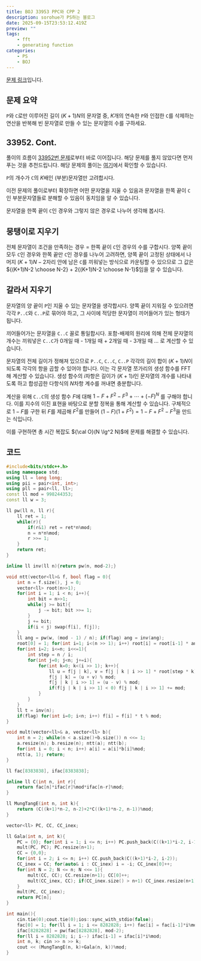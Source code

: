 ```yaml
---
title: BOJ 33953 PPC와 CPP 2
description: sorohue가 PS하는 블로그
date: 2025-09-15T23:53:12.419Z
preview: ""
tags:
    - fft
    - generating function
categories:
    - PS
    - BOJ
---
```


[문제 링크](https://boj.kr/33953)입니다.

## 문제 요약

``P``와 ``C``로만 이루어진 길이 $(K+1)N$의 문자열 중, $K$개의 연속한 ``P``와 인접한 ``C``를 삭제하는 연산을 반복해 빈 문자열로 만들 수 있는 문자열의 수를 구하세요.

## 33952. Cont.

풀이의 흐름이 [33952번 문제](https://boj.kr/33952)로부터 바로 이어집니다. 해당 문제를 풀지 않았다면 먼저 푸는 것을 추천드립니다. 해당 문제의 풀이는 [여기](/posts/boj-33952)에서 확인할 수 있습니다.

``P``의 개수가 ``C``의 $K$배인 (부분)문자열만 고려합시다.

이전 문제의 풀이로부터 확장하면 어떤 문자열을 지울 수 있음과 문자열을 한쪽 끝이 ``C``인 부분문자열들로 분해할 수 있음이 동치임을 알 수 있습니다.

문자열을 한쪽 끝이 ``C``인 경우와 그렇지 않은 경우로 나누어 생각해 봅시다.

## 뭉탱이로 지우기

전체 문자열이 조건을 만족하는 경우 = 한쪽 끝이 ``C``인 경우의 수를 구합시다. 양쪽 끝이 모두 ``C``인 경우와 한쪽 끝만 ``C``인 경우를 나누어 고려하면, 양쪽 끝이 고정된 상태에서 나머지 $(K+1)N-2$자리 안에 남은 ``C``를 끼워넣는 방식으로 카운팅할 수 있으므로 그 값은 ${(K+1)N-2 \choose N-2} + 2{(K+1)N-2 \choose N-1}$임을 알 수 있습니다.

## 갈라서 지우기

문자열의 양 끝이 ``P``인 지울 수 있는 문자열을 생각합시다. 양쪽 끝이 지워질 수 있으려면 각각 ``P..C``와 ``C..P``로 묶어야 하고, 그 사이에 적당한 문자열이 끼어들어가 있는 형태가 됩니다.

끼어들어가는 문자열을 ``C..C`` 꼴로 통일합시다. 포함-배제의 원리에 의해 전체 문자열의 개수는 끼워넣은 ``C..C``가 0개일 때 - 1개일 때 + 2개일 때 - 3개일 때 ... 로 계산할 수 있습니다.

문자열의 전체 길이가 정해져 있으므로 ``P..C``, ``C..C``, ``C..P`` 각각의 길이 합이 $(K+1)N$이 되도록 각각의 항을 곱할 수 있어야 합니다. 이는 각 문자열 쪼가리의 생성 함수를 FFT해 계산할 수 있습니다. 생성 함수의 $i$차항은 길이가 $(K+1)i$인 문자열의 개수를 나타내도록 하고 합성곱한 다항식의 $N$차항 계수를 꺼내면 충분합니다.

계산을 위해 ``C..C``의 생성 함수 $F$에 대해 $1 - F + F^2 - F^3 + \cdots + (-F)^N$ 를 구해야 합니다. 이를 지수의 이진 표현을 바탕으로 분할 정복을 통해 계산할 수 있습니다. 구체적으로 $1-F$를 구한 뒤 $F$를 제곱해 $F^2$를 만들어 $(1-F)(1+F^2) = 1-F+F^2-F^3$을 만드는 식입니다.

이를 구현하면 총 시간 복잡도 ${\cal O}(N \lg^2 N)$에 문제를 해결할 수 있습니다.

## 코드

```cpp
#include<bits/stdc++.h>
using namespace std;
using ll = long long;
using pii = pair<int, int>;
using pll = pair<ll, ll>;
const ll mod = 998244353;
const ll w = 3;

ll pw(ll n, ll r){
    ll ret = 1;
    while(r){
        if(r&1) ret = ret*n%mod;
        n = n*n%mod;
        r >>= 1;
    }
    return ret;
}

inline ll inv(ll n){return pw(n, mod-2);}

void ntt(vector<ll>& f, bool flag = 0){
    int n = f.size(), j = 0;
    vector<ll> root(n>>1);
    for(int i = 1; i < n; i++){
        int bit = n>>1;
        while(j >= bit){
            j -= bit; bit >>= 1;
        }
        j += bit;
        if(i < j) swap(f[i], f[j]);
    }
    ll ang = pw(w, (mod - 1) / n); if(flag) ang = inv(ang);
    root[0] = 1; for(int i=1; i<(n >> 1); i++) root[i] = root[i-1] * ang % mod;
    for(int i=2; i<=n; i<<=1){
        int step = n / i;
        for(int j=0; j<n; j+=i){
            for(int k=0; k<(i >> 1); k++){
                ll u = f[j | k], v = f[j | k | i >> 1] * root[step * k] % mod;
                f[j | k] = (u + v) % mod;
                f[j | k | i >> 1] = (u - v) % mod;
                if(f[j | k | i >> 1] < 0) f[j | k | i >> 1] += mod;
            }
        }
    }
    ll t = inv(n);
    if(flag) for(int i=0; i<n; i++) f[i] = f[i] * t % mod;
}

void mult(vector<ll>& a, vector<ll> b){
    int n = 2; while(n < a.size()+b.size()) n <<= 1;
    a.resize(n); b.resize(n); ntt(a); ntt(b);
    for(int i = 0; i < n; i++) a[i] = a[i]*b[i]%mod;
    ntt(a, 1); return;
}

ll fac[8383838], ifac[8383838];

inline ll C(int n, int r){
    return fac[n]*ifac[r]%mod*ifac[n-r]%mod;
}

ll MungTangE(int n, int k){
    return (C((k+1)*n-2, n-2)+2*C((k+1)*n-2, n-1))%mod;
}

vector<ll> PC, CC, CC_inex;

ll Gala(int n, int k){
    PC = {0}; for(int i = 1; i <= n; i++) PC.push_back(C((k+1)*i-2, i-1));
    mult(PC, PC); PC.resize(n+1);
    CC = {0,0};
    for(int i = 2; i <= n; i++) CC.push_back(C((k+1)*i-2, i-2));
    CC_inex = CC; for(auto& i : CC_inex) i = -i; CC_inex[0]++;
    for(int N = 2; N <= n; N <<= 1){
        mult(CC, CC); CC.resize(n+1); CC[0]++;
        mult(CC_inex, CC); if(CC_inex.size() > n+1) CC_inex.resize(n+1); CC[0]--;
    }
    mult(PC, CC_inex);
    return PC[n];
}

int main(){
    cin.tie(0);cout.tie(0);ios::sync_with_stdio(false);
    fac[0] = 1; for(ll i = 1; i <= 8282828; i++) fac[i] = fac[i-1]*i%mod;
    ifac[8282828] = pw(fac[8282828], mod-2);
    for(ll i = 8282828; i; i--) ifac[i-1] = ifac[i]*i%mod;
    int n, k; cin >> n >> k;
    cout << (MungTangE(n, k)+Gala(n, k))%mod;
}
```
